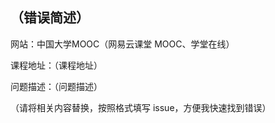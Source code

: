 ## （错误简述）

网站：中国大学MOOC（网易云课堂 MOOC、学堂在线）

课程地址：（课程地址）

问题描述：（问题描述）

（请将相关内容替换，按照格式填写 issue，方便我快速找到错误）
